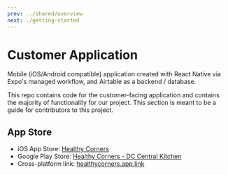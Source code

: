 ```yaml
---
prev: ../shared/overview
next: ./getting-started
---
```


# Customer Application

Mobile (iOS/Android compatible) application created with React Native via Expo's managed workflow, and Airtable as a backend / database.

This repo contains code for the customer-facing application and contains the majority of functionality for our project. This section is meant to be a guide for contributors to this project.

## App Store
- iOS App Store: [Healthy Corners](https://apps.apple.com/us/app/healthy-corners-rewards/id1503424404?ls=1)
- Google Play Store: [Healthy Corners - DC Central Kitchen](https://play.google.com/store/apps/details?id=org.calblueprint.HealthyCornersRewards)
- Cross-platform link: [healthycorners.app.link](http://healthycorners.app.link)